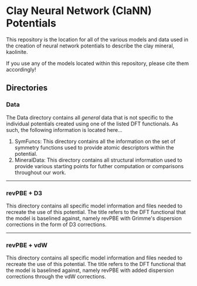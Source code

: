 # Clay Neural Network (ClaNN) Potentials

This repository is the location for all of the various models and data used in the creation of neural network potentials to describe the clay mineral, kaolinite. 

If you use any of the models located within this repository, please cite them accordingly!

## Directories
### Data

The Data directory contains all *general* data that is not specific to the individual potentials created using one of the listed DFT functionals. As such, the following information is located here...
1. SymFuncs: This directory contains all the information on the set of symmetry functions used to provide atomic descriptors within the potential.
2. MineralData: This directory contains all structural information used to provide various starting points for futher computation or comparisons throughout our work. 

---

### revPBE + D3

This directory contains all specific model information and files needed to recreate the use of this potential. The title refers to the DFT functional that the model is baselined against, namely revPBE with Grimme's dispersion corrections in the form of D3 corrections.

---

### revPBE + vdW

This directory contains all specific model information and files needed to recreate the use of this potential. The title refers to the DFT functional that the model is baselined against, namely revPBE with added dispersion corrections through the vdW corrections.
